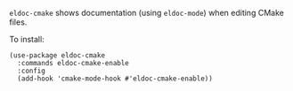 `eldoc-cmake` shows documentation (using `eldoc-mode`) when editing
CMake files.

To install:
```
(use-package eldoc-cmake
  :commands eldoc-cmake-enable
  :config
  (add-hook 'cmake-mode-hook #'eldoc-cmake-enable))
```

